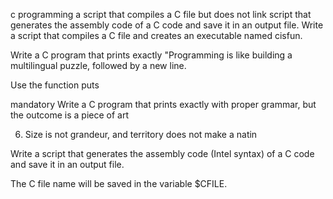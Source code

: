 c programming
 a script that compiles a C file but does not link
 script that generates the assembly code of a C code and save it in an output file.
Write a script that compiles a C file and creates an executable named cisfun.

Write a C program that prints exactly "Programming is like building a multilingual puzzle, followed by a new line.

Use the function puts


mandatory
Write a C program that prints exactly with proper grammar, but the outcome is a piece of art

6. Size is not grandeur, and territory does not make a natin

Write a script that generates the assembly code (Intel syntax) of a C code and save it in an output file.

The C file name will be saved in the variable $CFILE.
